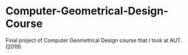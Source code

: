 # Computer-Geometrical-Design-Course
Final project of Computer Geometrical Design course that I took at AUT. (2019) 
